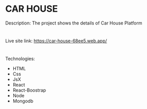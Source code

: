 # CAR HOUSE 
Description: The project shows the details of Car House Platform
#
Live site link: https://car-house-68ee5.web.app/
#
Technologies:
- HTML
- Css
- JsX
- React
- React-Boostrap
- Node
- Mongodb
